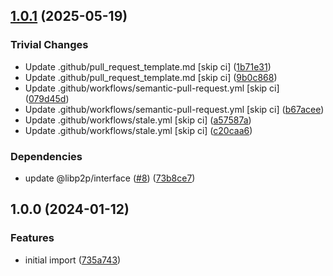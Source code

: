 ## [1.0.1](https://github.com/libp2p/js-libp2p-aes-ctr/compare/v1.0.0...v1.0.1) (2025-05-19)

### Trivial Changes

* Update .github/pull_request_template.md [skip ci] ([1b71e31](https://github.com/libp2p/js-libp2p-aes-ctr/commit/1b71e31a185b8f214013f408edeb24039b010c89))
* Update .github/pull_request_template.md [skip ci] ([9b0c868](https://github.com/libp2p/js-libp2p-aes-ctr/commit/9b0c868aff219c8c9697582691e3cba8b4ebc4a4))
* Update .github/workflows/semantic-pull-request.yml [skip ci] ([079d45d](https://github.com/libp2p/js-libp2p-aes-ctr/commit/079d45d2ceb3555a590f4cdeb966dc769c804987))
* Update .github/workflows/semantic-pull-request.yml [skip ci] ([b67acee](https://github.com/libp2p/js-libp2p-aes-ctr/commit/b67acee7e26ae8551eaf5bcd34652939eadca134))
* Update .github/workflows/stale.yml [skip ci] ([a57587a](https://github.com/libp2p/js-libp2p-aes-ctr/commit/a57587a0cff9368fc5fee54f396cbac05308fd31))
* Update .github/workflows/stale.yml [skip ci] ([c20caa6](https://github.com/libp2p/js-libp2p-aes-ctr/commit/c20caa6a8496109c7b27396d70f190024304456a))

### Dependencies

* update @libp2p/interface ([#8](https://github.com/libp2p/js-libp2p-aes-ctr/issues/8)) ([73b8ce7](https://github.com/libp2p/js-libp2p-aes-ctr/commit/73b8ce76778965cbf5e6204dbf7fa848baad15be))

## 1.0.0 (2024-01-12)


### Features

* initial import ([735a743](https://github.com/libp2p/js-libp2p-aes-ctr/commit/735a743bc603202bb65f2766b2bf9a5d56a4462c))
